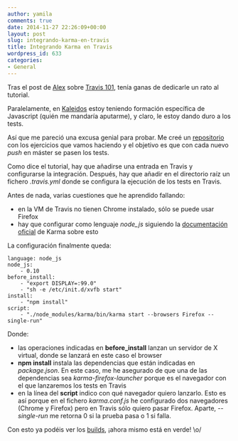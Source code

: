 ```yaml
---
author: yamila
comments: true
date: 2014-11-27 22:26:09+00:00
layout: post
slug: integrando-karma-en-travis
title: Integrando Karma en Travis
wordpress_id: 633
categories:
- General
---
```


Tras el post de [Alex](http://twitter.com/lekum) sobre [Travis 101](http://moduslaborandi.net/continuous-integration-101-travis/), tenía ganas de dedicarle un rato al tutorial.

Paralelamente, en [Kaleidos](http://kaleidos.net) estoy teniendo formación específica de Javascript (quién me mandaría aputarme), y claro, le estoy dando duro a los tests.
<!-- more -->

Así que me pareció una excusa genial para probar. Me creé un [repositorio](https://github.com/yamila-moreno/js-lessons) con los ejercicios que vamos haciendo y el objetivo es que con cada nuevo _push_ en máster se pasen los tests.

Como dice el tutorial, hay que añadirse una entrada en Travis y configurarse la integración. Después, hay que añadir en el directorio raíz un fichero _.travis.yml_ donde se configura la ejecución de los tests en Travis.

Antes de nada, varias cuestiones que he aprendido fallando:
- en la VM de Travis no tienen Chrome instalado, sólo se puede usar Firefox
- hay que configurar como lenguaje _node_js_ siguiendo la [documentación oficial](http://karma-runner.github.io/0.12/plus/travis.html) de Karma sobre esto

La configuración finalmente queda:




    language: node_js
    node_js:
        - 0.10
    before_install:
        - "export DISPLAY=:99.0"
        - "sh -e /etc/init.d/xvfb start"
    install:
        - "npm install"
    script:
        - "./node_modules/karma/bin/karma start --browsers Firefox --single-run"




Donde:
- las operaciones indicadas en **before_install** lanzan un servidor de X virtual, donde se lanzará en este caso el browser
- **npm install** instala las dependencias que están indicadas en _package.json_. En este caso, me he asegurado de que una de las dependencias sea _karma-firefox-launcher_ porque es el navegador con el que lanzaremos los tests en Travis
- en la línea del **script** indico con qué navegador quiero lanzarlo. Esto es así porque en el fichero _karma.conf.js_ he configurado dos navegadores (Chrome y Firefox) pero en Travis sólo quiero pasar Firefox. Aparte, _--single-run_ me retorna 0 si la prueba pasa o 1 si falla.

Con esto ya podéis ver los [builds](https://travis-ci.org/yamila-moreno/js-lessons/builds), ¡ahora mismo está en verde! \o/



